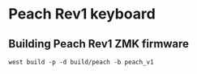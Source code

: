 # Peach Rev1 keyboard

## Building Peach Rev1 ZMK firmware
```
west build -p -d build/peach -b peach_v1
```
